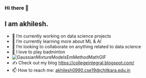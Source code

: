 ### Hi there 👋

## I am akhilesh.

<!--
**akhilesh085/akhilesh085** is a ✨ _special_ ✨ repository because its `README.md` (this file) appears on your GitHub profile.
I am studying Computer Science Engineering with data science as my specialization at Chitkara University, Rajpura, Punjab. 

Here are some ideas to get you started:

- 😄 Pronouns: ...
- 🤔 I’m looking for help with ...
- ⚡ Fun fact: ...

- 💬 Ask me about ...
-->


- 🔭 I’m currently working on data science projects
- 🌱 I’m currently learning more about ML & AI
- 👯 I’m looking to collaborate on anything related to data science
- 🏸 I love to play badminton
- ![GaussianMixtureModelsEmMethodMathGIF](https://user-images.githubusercontent.com/74735963/179453741-4b8548cd-f3a2-478a-a2aa-a94795496066.gif)
- ✍️ Check out my blog https://collegeintegral.blogspot.com/
- 📫 How to reach me: akhilesh0990.cse19@chitkara.edu.in

